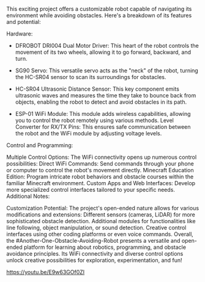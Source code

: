 This exciting project offers a customizable robot capable of navigating its environment while avoiding obstacles.
Here's a breakdown of its features and potential:

Hardware:

* DFROBOT DRI004 Dual Motor Driver: This heart of the robot controls the movement of its two wheels, allowing it to go forward, backward, and turn.

* SG90 Servo: This versatile servo acts as the "neck" of the robot, turning the HC-SR04 sensor to scan its surroundings for obstacles.
* HC-SR04 Ultrasonic Distance Sensor: This key component emits ultrasonic waves and measures the time they take to bounce back from objects, enabling the robot to detect and avoid obstacles in its path.
* ESP-01 WiFi Module: This module adds wireless capabilities, allowing you to control the robot remotely using various methods.
Level Converter for RX/TX Pins: This ensures safe communication between the robot and the WiFi module by adjusting voltage levels.

Control and Programming:

Multiple Control Options: The WiFi connectivity opens up numerous control possibilities:
Direct WiFi Commands: Send commands through your phone or computer to control the robot's movement directly.
Minecraft Education Edition: Program intricate robot behaviors and obstacle courses within the familiar Minecraft environment.
Custom Apps and Web Interfaces: Develop more specialized control interfaces tailored to your specific needs.
Additional Notes:

Customization Potential: The project's open-ended nature allows for various modifications and extensions:
Different sensors (cameras, LiDAR) for more sophisticated obstacle detection.
Additional modules for functionalities like line following, object manipulation, or sound detection.
Creative control interfaces using other coding platforms or even voice commands.
Overall, the #Another-One-Obstacle-Avoiding-Robot presents a versatile and open-ended platform for learning about robotics, programming, and obstacle avoidance principles. Its WiFi connectivity and diverse control options unlock creative possibilities for exploration, experimentation, and fun!

https://youtu.be/E9w63GOf0ZI
